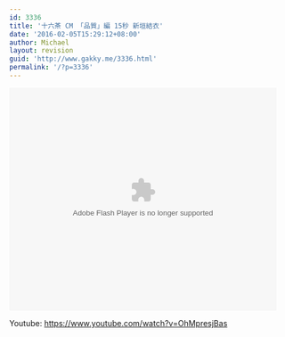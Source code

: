 ```yaml
---
id: 3336
title: '十六茶 CM 「品質」編 15秒 新垣結衣'
date: '2016-02-05T15:29:12+08:00'
author: Michael
layout: revision
guid: 'http://www.gakky.me/3336.html'
permalink: '/?p=3336'
---
```


<embed height="400" src="http://www.tudou.com/v/KO2lDpdDecE/&bid=05&rpid=51229674&resourceId=51229674_05_05_99/v.swf" type="application/x-shockwave-flash" width="480"></embed>

Youtube: <https://www.youtube.com/watch?v=OhMpresjBas>